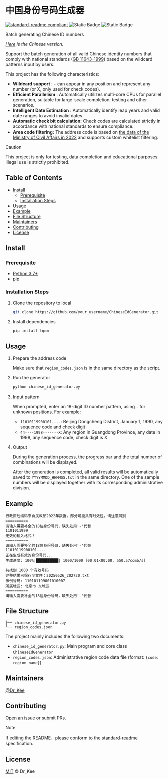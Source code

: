 # 中国身份号码生成器

[![standard-readme compliant](https://img.shields.io/badge/readme%20style-standard-brightgreen.svg?style=flat-square)](https://github.com/RichardLitt/standard-readme)
![Static Badge](https://img.shields.io/badge/license-MIT-blue)
![Static Badge](https://img.shields.io/badge/Python-3.7%2B-yellow)

Batch generating Chinese ID numbers

*[Here](README.zh-CN.md) is the Chinese version.*

Support the batch generation of all valid Chinese identity numbers that comply with national standards ([GB 11643-1999](https://openstd.samr.gov.cn/bzgk/std/newGbInfo?hcno=080D6FBF2BB468F9007657F26D60013E)) based on the wildcard patterns input by users.

This project has the following characteristics:

- **Wildcard support** : `-` can appear in any position and represent any number (or X, only used for check codes).
- **Efficient Parallelism** : Automatically utilizes multi-core CPUs for parallel generation, suitable for large-scale completion, testing and other scenarios.
- **Intelligent Date Estimation** : Automatically identify leap years and valid date ranges to avoid invalid dates.
- **Automatic check bit calculation:** Check codes are calculated strictly in accordance with national standards to ensure compliance.
- **Area code filtering:** The address code is based on [the data of the Ministry of Civil Affairs in 2022](https://www.mca.gov.cn/mzsj/xzqh/2022/202201xzqh.html) and supports custom whitelist filtering.

> [!CAUTION]
> This project is only for testing, data completion and educational purposes. Illegal use is strictly prohibited.

## Table of Contents

- [Install](#install)
  - [Prerequisite](#prerequisite)
  - [Installation Steps](#installation-steps)
- [Usage](#usage)
- [Example](#example)
- [File Structure](#file-structure)
- [Maintainers](#maintainers)
- [Contributing](#contributing)
- [License](#license)

## Install

### Prerequisite

- [Python 3.7+](https://www.python.org/)
- [pip](https://pypi.org/project/pip/)

### Installation Steps

1. Clone the repository to local

   ```sh
   git clone https://github.com/your_username/ChineseIdGenerator.git
   ```

2. Install dependencies

   ```sh
   pip install tqdm
   ```

## Usage

1. Prepare the address code

   Make sure that `region_codes.json` is in the same directory as the script.

2. Run the generator

   ```sh
   python chinese_id_generator.py
   ```

3. Input pattern

   When prompted, enter an 18-digit ID number pattern, using `-` for unknown positions. For example:

   - `11010119900101----`: Beijing Dongcheng District, January 1, 1990, any sequence code and check digit
   - `44----1998-------X`: Any region in Guangdong Province, any date in 1998, any sequence code, check digit is X

4. Output

   During the generation process, the progress bar and the total number of combinations will be displayed.

   After the generation is completed, all valid results will be automatically saved to `YYYYMMDD_HHMMSS.txt` in the same directory. One of the sample numbers will be displayed together with its corresponding administrative division.

## Example

```
行政区划编码来自民政部2022年数据，部分可能具有时效性，请注意辨别
==========
请输入需要补全的18位身份号码，缺失处用'-'代替
1101011999
无效的输入格式！
==========
请输入需要补全的18位身份号码，缺失处用'-'代替
11010119900101----
正在生成有效的身份号码...
生成进度: 100%|██████████| 1000/1000 [00:01<00:00, 550.57comb/s]

共找到 1000 个有效号码
完整结果已保存至文件：20250526_202720.txt
示例号码: 110101199001010007
所属地区: 北京市 东城区
==========
请输入需要补全的18位身份号码，缺失处用'-'代替
```

## File Structure

```
├── chinese_id_generator.py
└── region_codes.json
```

The project mainly includes the following two documents:

- `chinese_id_generator.py`: Main program and core class `ChineseIdGenerator`
- `region_codes.json`: Administrative region code data file (format: `{code: region name}`)

## Maintainers

[@Dr_Kee](https://github.com/derec30240)

## Contributing

[Open an issue](https://github.com/derec30240/ChineseIdGenerator/issues/new) or submit PRs.

> [!NOTE]
> If editing the README，please conform to the [standard-readme](https://github.com/RichardLitt/standard-readme) specification.

## License

[MIT](LICENSE) © Dr_Kee
